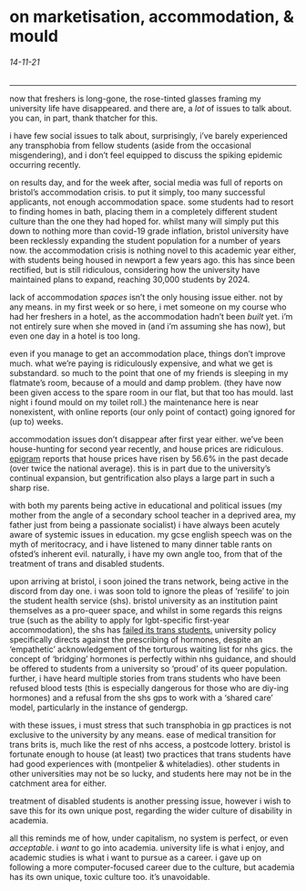 
# on marketisation, accommodation, & mould
###### 14-11-21
* * *
now that freshers is long-gone, the rose-tinted glasses framing my university life have disappeared. and there are, a *lot* of issues to talk about. you can, in part, thank thatcher for this.

i have few social issues to talk about, surprisingly, i’ve barely experienced any transphobia from fellow students (aside from the occasional misgendering), and i don’t feel equipped to discuss the spiking epidemic occurring recently.

on results day, and for the week after, social media was full of reports on bristol’s accommodation crisis. to put it simply, too many successful applicants, not enough accommodation space. some students had to resort to finding homes in bath, placing them in a completely different student culture than the one they had hoped for. whilst many will simply put this down to nothing more than covid-19 grade inflation, bristol university have been recklessly expanding the student population for a number of years now. the accommodation crisis is nothing novel to this academic year either, with students being housed in newport a few years ago. this has since been rectified, but is still ridiculous, considering how the university have maintained plans to expand, reaching 30,000 students by 2024.

lack of accommodation *spaces* isn’t the only housing issue either. not by any means. in my first week or so here, i met someone on my course who had her freshers in a hotel, as the accommodation hadn’t been *built* yet. i’m not entirely sure when she moved in (and i’m assuming she has now), but even one day in a hotel is too long.

even if you manage to get an accommodation place, things don’t improve much. what we’re paying is ridiculously expensive, and what we get is substandard. so much to the point that one of my friends is sleeping in my flatmate’s room, because of a mould and damp problem. (they have now been given access to the spare room in our flat, but that too has mould. last night i found mould on my toilet roll.) the maintenance here is near nonexistent, with online reports (our only point of contact) going ignored for (up to) weeks.

accommodation issues don’t disappear after first year either. we’ve been house-hunting for second year recently, and house prices are ridiculous. [epigram](https://epigram.org.uk/2020/03/05/are-students-to-blame-for-bristols-housing-crisis/) reports that house prices have risen by 56.6% in the past decade (over twice the national average). this is in part due to the university’s continual expansion, but gentrification also plays a large part in such a sharp rise.

with both my parents being active in educational and political issues (my mother from the angle of a secondary school teacher in a deprived area, my father just from being a passionate socialist) i have always been acutely aware of systemic issues in education. my gcse english speech was on the myth of meritocracy, and i have listened to many dinner table rants on ofsted’s inherent evil. naturally, i have my own angle too, from that of the treatment of trans and disabled students.

upon arriving at bristol, i soon joined the trans network, being active in the discord from day one. i was soon told to ignore the pleas of ‘resilife’ to join the student health service (shs). bristol university as an institution paint themselves as a pro-queer space, and whilst in some regards this reigns true (such as the ability to apply for lgbt-specific first-year accommodation), the shs has [failed its trans students.](https://epigram.org.uk/2019/05/16/student-health-service-initially-refused-hormone-prescription-to-transgender-student/) university policy specifically directs against the prescribing of hormones, despite an ‘empathetic’ acknowledgement of the torturous waiting list for nhs gics. the concept of ‘bridging’ hormones is perfectly within nhs guidance, and should be offered to students from a university so ‘proud’ of its queer population. further, i have heard multiple stories from trans students who have been refused blood tests (this is especially dangerous for those who are diy-ing hormones) and a refusal from the shs gps to work with a ‘shared care’ model, particularly in the instance of gendergp.

with these issues, i must stress that such transphobia in gp practices is not exclusive to the university by any means. ease of medical transition for trans brits is, much like the rest of nhs access, a postcode lottery. bristol is fortunate enough to house (at least) two practices that trans students have had good experiences with (montpelier &amp; whiteladies). other students in other universities may not be so lucky, and students here may not be in the catchment area for either.

treatment of disabled students is another pressing issue, however i wish to save this for its own unique post, regarding the wider culture of disability in academia.

all this reminds me of how, under capitalism, no system is perfect, or even *acceptable*. i *want* to go into academia. university life is what i enjoy, and academic studies is what i want to pursue as a career. i gave up on following a more computer-focused career due to the culture, but academia has its own unique, toxic culture too. it’s unavoidable.

